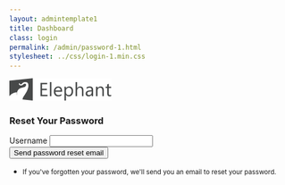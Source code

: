 ```yaml
---
layout: admintemplate1
title: Dashboard
class: login
permalink: /admin/password-1.html
stylesheet: ../css/login-1.min.css
---
```

<div class="login-body">
        <a class="login-brand" href="index.html">
          <img class="img-responsive" src="../img/logo.svg" alt="Elephant">
        </a>
        <h3 class="login-heading">Reset Your Password</h3>
        <div class="login-form">
          <form data-toggle="validator">
            <div class="form-group">
              <label for="username">Username</label>
              <input id="username" class="form-control" type="text" name="username" spellcheck="false" autocomplete="off" data-msg-required="Please enter your username." required>
            </div>
            <div class="form-group">
              <button class="btn btn-primary btn-block" type="submit">Send password reset email</button>
            </div>
            <div class="form-group">
              <ul class="list-inline">
                <li>
                  <small>If you've forgotten your password, we'll send you an email to reset your password.</small>
                </li>
              </ul>
            </div>
          </form>
        </div>
      </div>